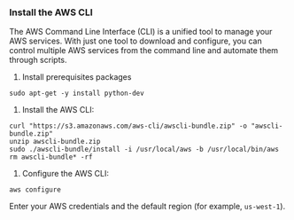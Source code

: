 ### Install the AWS CLI

The AWS Command Line Interface (CLI) is a unified tool to manage your AWS services. With just one tool to download and configure, you can control multiple AWS services from the command line and automate them through scripts.

1. Install prerequisites packages
  ```
  sudo apt-get -y install python-dev
  ```

1. Install the AWS CLI:
  ```
  curl "https://s3.amazonaws.com/aws-cli/awscli-bundle.zip" -o "awscli-bundle.zip"
  unzip awscli-bundle.zip
  sudo ./awscli-bundle/install -i /usr/local/aws -b /usr/local/bin/aws
  rm awscli-bundle* -rf
  ```

1. Configure the AWS CLI:
  ```
  aws configure
  ```
  Enter your AWS credentials and the default region (for example, `us-west-1`).
